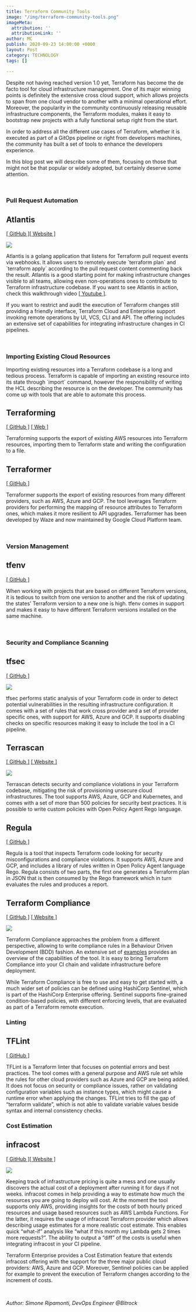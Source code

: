 ```yaml
---
title: Terraform Community Tools
image: "/img/terraform-community-tools.png"
imageMeta:
  attribution: ''
  attributionLink: ''
author: MC
publish: 2020-09-23 14:00:00 +0000
layout: Post
category: TECHNOLOGY
tags: []

---
```

Despite not having reached version 1.0 yet, Terraform has become the de facto tool for cloud infrastructure management. One of its major winning points is definitely the extensive cross cloud support, which allows projects to span from one cloud vendor to another with a minimal operational effort. Moreover, the popularity in the community continuously releasing reusable infrastructure components, the Terraform modules, makes it easy to bootstrap new projects with a fully functional setup right from the start.

In order to address all the different use cases of Terraform, whether it is executed as part of a GitOps pipeline or right from developers machines, the community has built a set of tools to enhance the developers experience.

In this blog post we will describe some of them, focusing on those that might not be that popular or widely adopted, but certainly deserve some attention.

<br />

### Pull Request Automation

## Atlantis

[\[ GitHub \]](https://github.com/runatlantis/atlantis)[\[ Website \]](https://www.runatlantis.io/)

![](/img/d-1.png)

Atlantis is a golang application that listens for Terraform pull request events via webhooks. It allows users to remotely execute \`terraform plan\` and \`terraform apply\` according to the pull request content commenting back the result. Atlantis is a good starting point for making infrastructure changes visible to all teams, allowing even non-operations ones to contribute to Terraform infrastructure codebase. If you want to see Atlantis in action, check this walkthrough video [\[ Youtube \]](https://youtu.be/TmIPWda0IKg).

If you want to restrict and audit the execution of Terraform changes still providing a friendly interface, Terraform Cloud and Enterprise support invoking remote operations by UI, VCS, CLI and API. The offering includes an extensive set of capabilities for integrating infrastructure changes in CI pipelines.

<br />

### Importing Existing Cloud Resources

Importing existing resources into a Terraform codebase is a long and tedious process. Terraform is capable of importing an existing resource into its state through \`import\` command, however the responsibility of writing the HCL describing the resource is on the developer. The community has come up with tools that are able to automate this process.

## Terraforming

[\[ GitHub \]](https://github.com/dtan4/terraforming) [\[ Web \]](http://terraforming.dtan4.net/)

Terraforming supports the export of existing AWS resources into Terraform resources, importing them to Terraform state and writing the configuration to a file.

## Terraformer

[\[ GitHub \]](https://github.com/GoogleCloudPlatform/terraformer)

Terraformer supports the export of existing resources from many different providers, such as AWS, Azure and GCP. The tool leverages Terraform providers for performing the mapping of resource attributes to Terraform ones, which makes it more resilient to API upgrades. Terraformer has been developed by Waze and now maintained by Google Cloud Platform team.

<br />

### Version Management

## tfenv

[\[ GitHub \]](https://github.com/tfutils/tfenv)

When working with projects that are based on different Terraform versions, it is tedious to switch from one version to another and the risk of updating the states’ Terraform version to a new one is high. tfenv comes in support and makes it easy to have different Terraform versions installed on the same machine.

<br />

### Security and Compliance Scanning

## tfsec

[\[ GitHub \]](https://github.com/liamg/tfsec)

  
![](/img/d-2.png)

tfsec performs static analysis of your Terraform code in order to detect potential vulnerabilities in the resulting infrastructure configuration. It comes with a set of rules that work cross provider and a set of provider specific ones, with support for AWS, Azure and GCP. It supports disabling checks on specific resources making it easy to include the tool in a CI pipeline.

## Terrascan

[\[ GitHub \]](https://github.com/accurics/terrascan) [\[ Website \]](https://docs.accurics.com/projects/accurics-terrascan/en/latest/)

  
![](/img/d-3.png)

Terrascan detects security and compliance violations in your Terraform codebase, mitigating the risk of provisioning unsecure cloud infrastructures. The tool supports AWS, Azure, GCP and Kubernetes, and comes with a set of more than 500 policies for security best practices. It is possible to write custom policies with Open Policy Agent Rego language.

## Regula

[\[ GitHub \]](https://github.com/fugue/regula)

Regula is a tool that inspects Terraform code looking for security misconfigurations and compliance violations. It supports AWS, Azure and GCP, and includes a library of rules written in Open Policy Agent language Rego. Regula consists of two parts, the first one generates a Terraform plan in JSON that is then consumed by the Rego framework which in turn evaluates the rules and produces a report.

## Terraform Compliance

[\[ GitHub \]](https://github.com/eerkunt/terraform-compliance) [\[ Website \]](https://terraform-compliance.com/)

  
![](/img/d-4.png)

Terraform Compliance approaches the problem from a different perspective, allowing to write compliance rules in a Behaviour Driven Development (BDD) fashion. An extensive set of [examples](https://terraform-compliance.com/pages/Examples/) provides an overview of the capabilities of the tool. It is easy to bring Terraform Compliance into your CI chain and validate infrastructure before deployment.

While Terraform Compliance is free to use and easy to get started with, a much wider set of policies can be defined using HashiCorp Sentinel, which is part of the HashiCorp Enterprise offering. Sentinel supports fine-grained condition-based policies, with different enforcing levels, that are evaluated as part of a Terraform remote execution.

### Linting

## TFLint

[\[ GitHub \]](https://github.com/terraform-linters/tflint)

TFLint is a Terraform linter that focuses on potential errors and best practices. The tool comes with a general purpose and AWS rule set while the rules for other cloud providers such as Azure and GCP are being added. It does not focus on security or compliance issues, rather on validating configuration variables such as instance types, which might cause a runtime error when applying the changes. TFLint tries to fill the gap of “terraform validate”, which is not able to validate variable values beside syntax and internal consistency checks.

### Cost Estimation

## infracost

[\[ GitHub \]](https://github.com/infracost/infracost)[\[ Website \]](https://www.infracost.io/)

![](/img/d-5.png)

Keeping track of infrastructure pricing is quite a mess and one usually discovers the actual cost of a deployment after running it for days if not weeks. infracost comes in help providing a way to estimate how much the resources you are going to deploy will cost. At the moment the tool supports only AWS, providing insights for the costs of both hourly priced resources and usage based resources such as AWS Lambda Functions. For the latter, it requires the usage of infracost Terraform provider which allows describing usage estimates for a more realistic cost estimate. This enables quick “what-if” analysis like “what if this month my Lambda gets 2 times more requests?”. The ability to output a “diff” of the costs is useful when integrating infracost in your CI pipeline.

Terraform Enterprise provides a Cost Estimation feature that extends infracost offering with the support for the three major public cloud providers: AWS, Azure and GCP. Moreover, Sentinel policies can be applied for example to prevent the execution of Terraform changes according to the increment of costs.

<br />

_Author: Simone Ripamonti, DevOps Engineer @Bitrock_